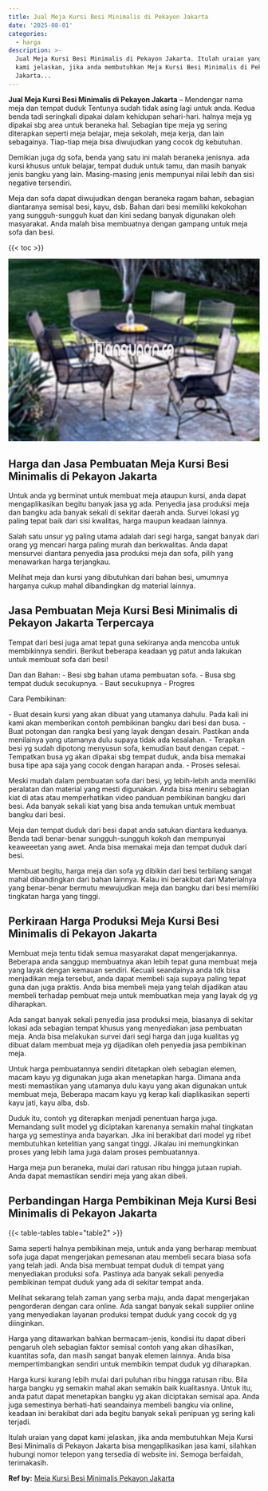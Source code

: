 ```yaml
---
title: Jual Meja Kursi Besi Minimalis di Pekayon Jakarta
date: '2025-08-01'
categories:
  - harga
description: >-
  Jual Meja Kursi Besi Minimalis di Pekayon Jakarta. Itulah uraian yang dapat
  kami jelaskan, jika anda membutuhkan Meja Kursi Besi Minimalis di Pekayon
  Jakarta...
---
```


**Jual Meja Kursi Besi Minimalis di Pekayon Jakarta** – Mendengar nama meja dan tempat duduk Tentunya sudah tidak asing lagi untuk anda. Kedua benda tadi seringkali dipakai dalam kehidupan sehari-hari. halnya meja yg dipakai sbg area untuk beraneka hal. Sebagian tipe meja yg sering diterapkan seperti meja belajar, meja sekolah, meja kerja, dan lain sebagainya. Tiap-tiap meja bisa diwujudkan yang cocok dg kebutuhan.

Demikian juga dg sofa, benda yang satu ini malah beraneka jenisnya. ada kursi khusus untuk belajar, tempat duduk untuk tamu, dan masih banyak jenis bangku yang lain. Masing-masing jenis mempunyai nilai lebih dan sisi negative tersendiri.

Meja dan sofa dapat diwujudkan dengan beraneka ragam bahan, sebagian diantaranya semisal besi, kayu, dsb. Bahan dari besi memiliki kekokohan yang sungguh-sungguh kuat dan kini sedang banyak digunakan oleh masyarakat. Anda malah bisa membuatnya dengan gampang untuk meja sofa dan besi.

{{< toc >}}

![Jual Meja Kursi Besi Minimalis di Pekayon Jakarta](/images/jual-meja-besi-murah12.png)

## Harga dan Jasa Pembuatan Meja Kursi Besi Minimalis di Pekayon Jakarta

Untuk anda yg berminat untuk membuat meja ataupun kursi, anda dapat mengaplikasikan begitu banyak jasa yg ada. Penyedia jasa produksi meja dan bangku ada banyak sekali di sekitar daerah anda. Survei lokasi yg paling tepat baik dari sisi kwalitas, harga maupun keadaan lainnya.

Salah satu unsur yg paling utama adalah dari segi harga, sangat banyak dari orang yg mencari harga paling murah dan berkwalitas. Anda dapat mensurvei diantara penyedia jasa produksi meja dan sofa, pilih yang menawarkan harga terjangkau.

Melihat meja dan kursi yang dibutuhkan dari bahan besi, umumnya harganya cukup mahal dibandingkan dg material lainnya.

## Jasa Pembuatan Meja Kursi Besi Minimalis di Pekayon Jakarta Terpercaya

Tempat dari besi juga amat tepat guna sekiranya anda mencoba untuk membikinnya sendiri. Berikut beberapa keadaan yg patut anda lakukan untuk membuat sofa dari besi!

Dan dan Bahan: - Besi sbg bahan utama pembuatan sofa. - Busa sbg tempat duduk secukupnya. - Baut secukupnya - Progres

Cara Pembikinan:

\- Buat desain kursi yang akan dibuat yang utamanya dahulu. Pada kali ini kami akan memberikan contoh pembikinan bangku dari besi dan busa. - Buat potongan dan rangka besi yang layak dengan desain. Pastikan anda menilainya yang utamanya dulu supaya tidak ada kesalahan. - Terapkan besi yg sudah dipotong menyusun sofa, kemudian baut dengan cepat. - Tempatkan busa yg akan dipakai sbg tempat duduk, anda bisa memakai busa tipe apa saja yang cocok dengan harapan anda. - Proses selesai.

Meski mudah dalam pembuatan sofa dari besi, yg lebih-lebih anda memiliki peralatan dan material yang mesti digunakan. Anda bisa meniru sebagian kiat di atas atau memperhatikan video panduan pembikinan bangku dari besi. Ada banyak sekali kiat yang bisa anda temukan untuk membuat bangku dari besi.

Meja dan tempat duduk dari besi dapat anda satukan diantara keduanya. Benda tadi benar-benar sungguh-sungguh kokoh dan mempunyai keaweeetan yang awet. Anda bisa memakai meja dan tempat duduk dari besi.

Membuat begitu, harga meja dan sofa yg dibikin dari besi terbilang sangat mahal dibandingkan dari bahan lainnya. Kalau ini berakibat dari Materialnya yang benar-benar bermutu mewujudkan meja dan bangku dari besi memiliki tingkatan harga yang tinggi.

## Perkiraan Harga Produksi Meja Kursi Besi Minimalis di Pekayon Jakarta

Membuat meja tentu tidak semua masyarakat dapat mengerjakannya. Beberapa anda sanggup membuatnya akan lebih tepat guna membuat meja yang layak dengan kemauan sendiri. Kecuali seandainya anda tdk bisa menjadikan meja tersebut, anda dapat membeli saja supaya paling tepat guna dan juga praktis. Anda bisa membeli meja yang telah dijadikan atau membeli terhadap pembuat meja untuk membuatkan meja yang layak dg yg diharapkan.

Ada sangat banyak sekali penyedia jasa produksi meja, biasanya di sekitar lokasi ada sebagian tempat khusus yang menyediakan jasa pembuatan meja. Anda bisa melakukan survei dari segi harga dan juga kualitas yg dibuat dalam membuat meja yg dijadikan oleh penyedia jasa pembikinan meja.

Untuk harga pembuatannya sendiri ditetapkan oleh sebagian elemen, macam kayu yg digunakan juga akan menetapkan harga. Dimana anda mesti memastikan yang utamanya dulu kayu yang akan digunakan untuk membuat meja, Beberapa macam kayu yg kerap kali diaplikasikan seperti kayu jati, kayu alba, dsb.

Duduk itu, contoh yg diterapkan menjadi penentuan harga juga. Memandang sulit model yg diciptakan karenanya semakin mahal tingkatan harga yg semestinya anda bayarkan. Jika ini berakibat dari model yg ribet membutuhkan ketelitian yang sangat tinggi. Jikalau ini memungkinkan proses yang lebih lama juga dalam proses pembuatannya.

Harga meja pun beraneka, mulai dari ratusan ribu hingga jutaan rupiah. Anda dapat memastikan sendiri meja yang akan dibeli.

## Perbandingan Harga Pembikinan Meja Kursi Besi Minimalis di Pekayon Jakarta

{{< table-tables table="table2" >}}

Sama seperti halnya pembikinan meja, untuk anda yang berharap membuat sofa juga dapat mengerjakan pemesanan atau membeli secara biasa sofa yang telah jadi. Anda bisa membuat tempat duduk di tempat yang menyediakan produksi sofa. Pastinya ada banyak sekali penyedia pembikinan tempat duduk yang ada di sekitar tempat anda.

Melihat sekarang telah zaman yang serba maju, anda dapat mengerjakan pengorderan dengan cara online. Ada sangat banyak sekali supplier online yang menyediakan layanan produksi tempat duduk yang cocok dg yg diinginkan.

Harga yang ditawarkan bahkan bermacam-jenis, kondisi itu dapat diberi pengaruh oleh sebagian faktor semisal contoh yang akan dihasilkan, kuantitas sofa, dan masih sangat banyak elemen lainnya. Anda bisa mempertimbangkan sendiri untuk membikin tempat duduk yg diharapkan.

Harga kursi kurang lebih mulai dari puluhan ribu hingga ratusan ribu. Bila harga bangku yg semakin mahal akan semakin baik kualitasnya. Untuk itu, anda patut dapat menetapkan bangku yg akan diciptakan semisal apa. Anda juga semestinya berhati-hati seandainya membeli bangku via online, keadaan ini berakibat dari ada begitu banyak sekali penipuan yg sering kali terjadi.

Itulah uraian yang dapat kami jelaskan, jika anda membutuhkan Meja Kursi Besi Minimalis di Pekayon Jakarta bisa mengaplikasikan jasa kami, silahkan hubungi nomor telepon yang tersedia di website ini. Semoga berfaidah, terimakasih.

**Ref by:** [Meja Kursi Besi Minimalis Pekayon Jakarta](https://id.wikipedia.org/wiki/Meja)
